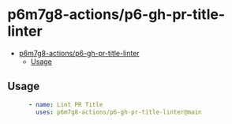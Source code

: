 # p6m7g8-actions/p6-gh-pr-title-linter

- [p6m7g8-actions/p6-gh-pr-title-linter](#p6m7g8-actionsp6-gh-pr-title-linter)
  - [Usage](#usage)

## Usage

```yaml
      - name: Lint PR Title
        uses: p6m7g8-actions/p6-gh-pr-title-linter@main
```